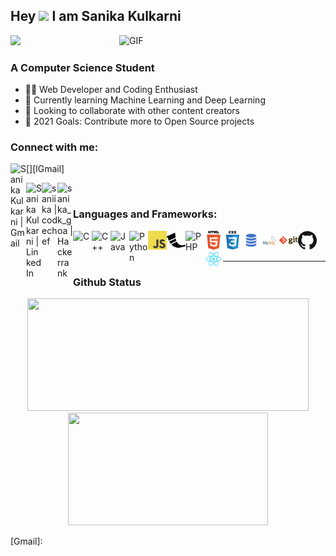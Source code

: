 ## Hey <img src="https://media.giphy.com/media/hvRJCLFzcasrR4ia7z/giphy.gif" width="28"> I am Sanika Kulkarni[](https://komarev.com/ghpvc/?username=saniikakulkarni&color=blue)

<img align="right" width="330px" alt="GIF" src="https://cdn.dribbble.com/users/1848694/screenshots/4452371/dribdesgindeskgif.gif" />

![](https://komarev.com/ghpvc/?username=saniikakulkarni&color=green)

### A Computer Science Student

- :woman_technologist: Web Developer and Coding Enthusiast
- :brain: Currently learning Machine Learning and Deep Learning
- 👯 Looking to collaborate with other content creators
- 🥅 2021 Goals: Contribute more to Open Source projects

### Connect with me:

[<img align="left" alt="Sanika Kulkarni | Gmail" width="25px" src="" />][lGmail]

[<img align="left" alt="Sanika Kulkarni | LinkedIn" width="25px" src="https://cdn.jsdelivr.net/npm/simple-icons@v3/icons/linkedin.svg" />][linkedin]

[<img align="left" alt="saniika | codechef" width="25px" src="https://cdn.jsdelivr.net/npm/simple-icons@3.13.0/icons/codechef.svg" />][Codechef]

[<img align="left" alt="sanika_k_goa | Hackerrank" width="25px" src="https://cdn.jsdelivr.net/npm/simple-icons@3.13.0/icons/hackerrank.svg" />][Hackerrank]

<br />

### Languages and Frameworks:

<img align="left" alt="C" width=30px src="https://raw.githubusercontent.com/jmnote/z-icons/master/svg/c.svg">
<img align="left" alt="C++" width=30px src="https://raw.githubusercontent.com/jmnote/z-icons/master/svg/cpp.svg">
<img align="left" alt="Java" width=30px src="https://raw.githubusercontent.com/jmnote/z-icons/master/svg/java.svg">
<img align="left" alt="Python" width="30px" src="https://raw.githubusercontent.com/jmnote/z-icons/master/svg/python.svg" />
<img align="left" alt="JavaScript" width="30px" src="https://raw.githubusercontent.com/github/explore/80688e429a7d4ef2fca1e82350fe8e3517d3494d/topics/javascript/javascript.png" />
<img align="left" alt="Flask" width="30px" src="https://github.com/simple-icons/simple-icons/blob/develop/icons/flask.svg" />
<img align="left" alt="PHP" width=30px src="https://raw.githubusercontent.com/jmnote/z-icons/master/svg/php.svg">
<img align="left" alt="HTML5" width="30px" src="https://raw.githubusercontent.com/github/explore/80688e429a7d4ef2fca1e82350fe8e3517d3494d/topics/html/html.png" />
<img align="left" alt="CSS3" width="30px" src="https://raw.githubusercontent.com/github/explore/80688e429a7d4ef2fca1e82350fe8e3517d3494d/topics/css/css.png" />
<img align="left" alt="SQL" width="30px" src="https://raw.githubusercontent.com/github/explore/80688e429a7d4ef2fca1e82350fe8e3517d3494d/topics/sql/sql.png" />
<img align="left" alt="MySQL" width="30px" src="https://raw.githubusercontent.com/github/explore/80688e429a7d4ef2fca1e82350fe8e3517d3494d/topics/mysql/mysql.png" />
<img align="left" alt="Git" width="30px" src="https://raw.githubusercontent.com/github/explore/80688e429a7d4ef2fca1e82350fe8e3517d3494d/topics/git/git.png" />
<img align="left" alt="GitHub" width="30px" src="https://raw.githubusercontent.com/github/explore/78df643247d429f6cc873026c0622819ad797942/topics/github/github.png" />
<img align="left" alt="React" width="30px" src="https://raw.githubusercontent.com/github/explore/80688e429a7d4ef2fca1e82350fe8e3517d3494d/topics/react/react.png" />
<br />
<br />

<hr>

### Github Status

<p align="center">
    <a href="https://github.com/saniikakulkarni">
    <img height="180em" width="450em" src="https://github-readme-stats.vercel.app/api?username=saniikakulkarni&count_private=true&show_icons=true&hide_title=true"/>
    <img height="180em" width="320em" src="https://github-readme-stats.vercel.app/api/top-langs/?username=saniikakulkarni&langs_count=6&layout=compact"/>
    </a>
</p>

[linkedin]: https://www.linkedin.com/in/sanika-kulkarni-34b403192/

[Codechef]: https://www.codechef.com/users/saniika

[Hackerrank]: https://www.hackerrank.com/sanika_k_goa

[Gmail]:
